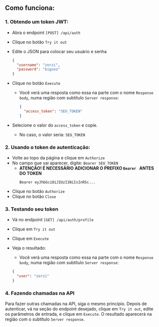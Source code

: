 ## Como funciona:

### 1. Obtendo um token JWT:

- Abra o endpoint `[POST] /api/auth`

- Clique no botão `Try it out`

- Edite o JSON para colocar seu usuário e senha
    ```json
    {
      "username": "zorzi",
      "password": "biguxo"
    }
    ```

- Clique no botão `Execute`
  - Você verá uma resposta como essa na parte com o nome `Response body`, numa região com subtítulo `Server response`:
    ```json
    {
      "access_token": "SEU_TOKEN"
    }
    ```

- Selecione o valor do `access_token` e copie. 
  - No caso, o valor seria: `SEU_TOKEN`

### 2. Usando o token de autenticação:

- Volte ao topo da página e clique em `Authorize`
- No campo que vai aparecer, digite: `Bearer SEU_TOKEN`
  - **ATENÇÃO! É NECESSÁRIO ADICIONAR O PREFIXO `Bearer ` ANTES DO TOKEN** 
    ```
    Bearer eyJhbGciOiJIUzI1NiIsInR5c... 
    ```
- Clique no botão `Authorize`
- Clique no botão `Close`

### 3. Testando seu token

- Vá no endpoint `[GET] /api/auth/profile`
- Clique em `Try it out`
- Clique em `Execute`
- Veja o resultado:

    - Você verá uma resposta como essa na parte com o nome `Response body`, numa região com subtítulo `Server response`:
    ```json
    {
      "user": "zorzi"
    }
    ```

### 4. Fazendo chamadas na API
Para fazer outras chamadas na API, siga o mesmo princípio. Depois de autenticar, vá na seção do endpoint desejado, 
clique em `Try it out`, edite os parâmetros de entrada, e clique em `Execute`.
O resultado aparecerá na região com o subtítulo `Server response`. 
